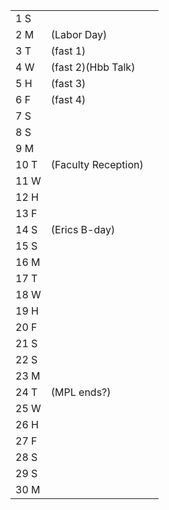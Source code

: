 |      |                     |     |
| ---- | ------------------- | --- |
| 1  S |                     |     |
| 2  M | (Labor Day)         |     |
| 3  T | (fast 1)            |     |
| 4  W | (fast 2)(Hbb Talk)  |     |
| 5  H | (fast 3)            |     |
| 6  F | (fast 4)            |     |
| 7  S |                     |     |
| 8  S |                     |     |
| 9  M |                     |     |
| 10 T | (Faculty Reception) |     |
| 11 W |                     |     |
| 12 H |                     |     |
| 13 F |                     |     |
| 14 S | (Erics B-day)       |     |
| 15 S |                     |     |
| 16 M |                     |     |
| 17 T |                     |     |
| 18 W |                     |     |
| 19 H |                     |     |
| 20 F |                     |     |
| 21 S |                     |     |
| 22 S |                     |     |
| 23 M |                     |     |
| 24 T | (MPL ends?)         |     |
| 25 W |                     |     |
| 26 H |                     |     |
| 27 F |                     |     |
| 28 S |                     |     |
| 29 S |                     |     |
| 30 M |                     |     |
